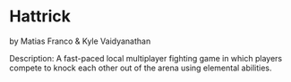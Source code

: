 # Hattrick
by Matias Franco & Kyle Vaidyanathan

Description:
A fast-paced local multiplayer fighting game in which players compete to knock each other out of the arena using elemental abilities.
